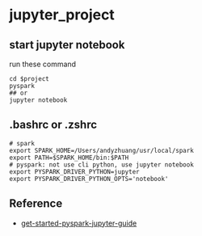 # jupyter_project


## start jupyter notebook

run these command

    cd $project    
    pyspark
    ## or
    jupyter notebook
    
## .bashrc or .zshrc

    # spark
    export SPARK_HOME=/Users/andyzhuang/usr/local/spark
    export PATH=$SPARK_HOME/bin:$PATH
    # pyspark: not use cli python, use jupyter notebook
    export PYSPARK_DRIVER_PYTHON=jupyter
    export PYSPARK_DRIVER_PYTHON_OPTS='notebook'


## Reference

* [get-started-pyspark-jupyter-guide](https://blog.sicara.com/get-started-pyspark-jupyter-guide-tutorial-ae2fe84f594f)



